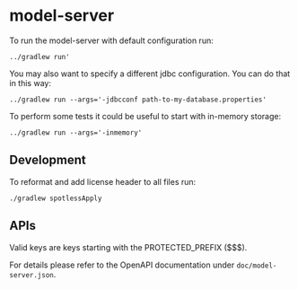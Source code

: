 # model-server

To run the model-server with default configuration run:

```
../gradlew run'
```

You may also want to specify a different jdbc configuration. You can do that in this way:

```
../gradlew run --args='-jdbcconf path-to-my-database.properties'
```

To perform some tests it could be useful to start with in-memory storage:

```
../gradlew run --args='-inmemory'
```

## Development

To reformat and add license header to all files run:

```
./gradlew spotlessApply
```

## APIs

Valid keys are keys starting with the PROTECTED_PREFIX ($$$).

For details please refer to the OpenAPI documentation under `doc/model-server.json`.
